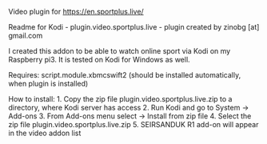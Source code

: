 Video plugin for https://en.sportplus.live/

Readme for Kodi - plugin.video.sportplus.live - plugin created by zinobg [at] gmail.com

I created this addon to be able to watch online sport via Kodi on my Raspberry pi3. It is tested on Kodi for Windows as well. 

Requires: script.module.xbmcswift2 (should be installed automatically, when plugin is installed)

How to install:
    1. Copy the zip file plugin.video.sportplus.live.zip to a directory, where Kodi server has access 
    2. Run Kodi and go to System -> Add-ons
    3. From Add-ons menu select -> Install from zip file
    4. Select the zip file plugin.video.sportplus.live.zip
    5. SEIRSANDUK R1 add-on will appear in the video addon list
